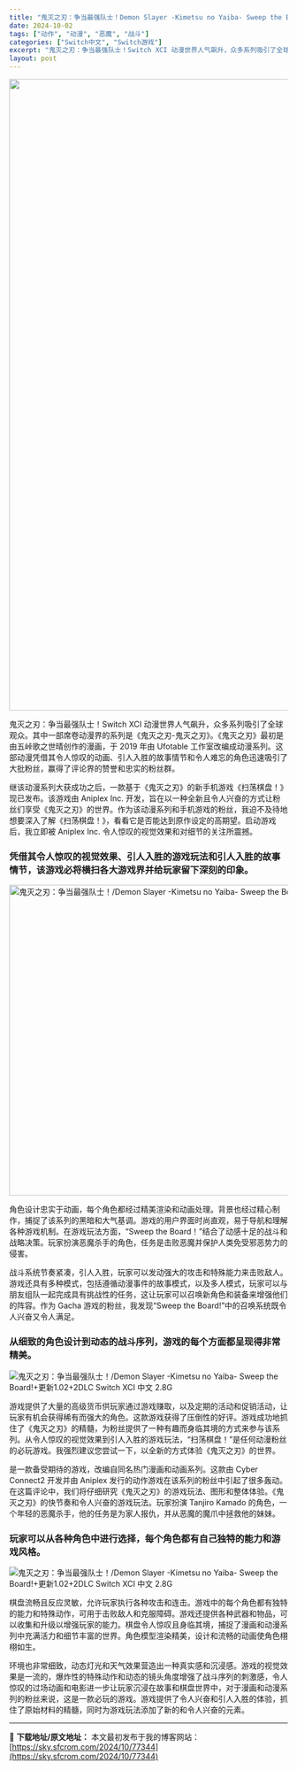 ```yaml
---
title: "鬼灭之刃：争当最强队士！Demon Slayer -Kimetsu no Yaiba- Sweep the Board!+更新1.13 Switch XCI中文"
date: 2024-10-02
tags: ["动作", "动漫", "恶魔", "战斗"]
categories: ["Switch中文", "Switch游戏"]
excerpt: "鬼灭之刃：争当最强队士！Switch XCI 动漫世界人气飙升，众多系列吸引了全球观众。其中一部席卷动漫界的系列是《鬼灭之刃-鬼灭之刃》。《鬼灭之刃》最初是由五峠歌之世晴创作的漫画，于 2019 年由 Ufotable 工作室改编成动漫系列。这部动漫凭借其令人惊叹的动画、引人入胜的故事情节和令人难忘&hellip;"
layout: post
---
```


<img class="aligncenter size-full wp-image-77345" src="https://sky.sfcrom.com/wp-content/uploads/2024/10/2024100214224281.webp" alt="" width="700" height="1142" />

鬼灭之刃：争当最强队士！Switch XCI 动漫世界人气飙升，众多系列吸引了全球观众。其中一部席卷动漫界的系列是《鬼灭之刃-鬼灭之刃》。《鬼灭之刃》最初是由五峠歌之世晴创作的漫画，于 2019 年由 Ufotable 工作室改编成动漫系列。这部动漫凭借其令人惊叹的动画、引人入胜的故事情节和令人难忘的角色迅速吸引了大批粉丝，赢得了评论界的赞誉和忠实的粉丝群。

<span>继该动漫系列大获成功之后，一款基于《鬼灭之刃》的新手机游戏《扫荡棋盘！》现已发布。该游戏由 Aniplex Inc. 开发，旨在以一种全新且令人兴奋的方式让粉丝们享受《鬼灭之刃》的世界。作为该动漫系列和手机游戏的粉丝，我迫不及待地想要深入了解《扫荡棋盘！》，看看它是否能达到原作设定的高期望。启动游戏后，我立即被 Aniplex Inc. 令人惊叹的视觉效果和对细节的关注所震撼。</span>
<h3><span>凭借其令人惊叹的视觉效果、引人入胜的游戏玩法和引人入胜的故事情节，该游戏必将横扫各大游戏界并给玩家留下深刻的印象。</span></h3>
<img class="aligncenter size-full wp-image-42780 lazy entered loaded" src="https://sky.sfcrom.com/wp-content/uploads/2024/04/20240426135743-97a60.jpeg" alt="鬼灭之刃：争当最强队士！/Demon Slayer -Kimetsu no Yaiba- Sweep the Board!+更新1.02+2DLC Switch XCI 中文 2.8G" width="1000" height="562" data-src="https://sky.sfcrom.com/wp-content/uploads/2024/04/20240426135743-97a60.jpeg" data-ll-status="loaded" />

<span>角色设计忠实于动画，每个角色都经过精美渲染和动画处理。背景也经过精心制作，捕捉了该系列的黑暗和大气基调。游戏的用户界面时尚直观，易于导航和理解各种游戏机制。在游戏玩法方面，“Sweep the Board！”结合了动感十足的战斗和战略决策。玩家扮演恶魔杀手的角色，任务是击败恶魔并保护人类免受邪恶势力的侵害。</span>

<span>战斗系统节奏紧凑，引人入胜，玩家可以发动强大的攻击和特殊能力来击败敌人。游戏还具有多种模式，包括遵循动漫事件的故事模式，以及多人模式，玩家可以与朋友组队一起完成具有挑战性的任务，这让玩家可以召唤新角色和装备来增强他们的阵容。作为 Gacha 游戏的粉丝，我发现“Sweep the Board!”中的召唤系统既令人兴奋又令人满足。</span>
<h3><span>从细致的角色设计到动态的战斗序列，游戏的每个方面都呈现得非常精美。</span></h3>
<img class="lazy entered loaded" src="https://sky.sfcrom.com/wp-content/uploads/2024/04/20240428082218-72324.jpeg" alt="鬼灭之刃：争当最强队士！/Demon Slayer -Kimetsu no Yaiba- Sweep the Board!+更新1.02+2DLC Switch XCI 中文 2.8G" data-src="https://sky.sfcrom.com/wp-content/uploads/2024/04/20240428082218-72324.jpeg" data-ll-status="loaded" />

<span>游戏提供了大量的高级货币供玩家通过游戏赚取，以及定期的活动和促销活动，让玩家有机会获得稀有而强大的角色。这款游戏获得了压倒性的好评。游戏成功地抓住了《鬼灭之刃》的精髓，为粉丝提供了一种有趣而身临其境的方式来参与该系列。从令人惊叹的视觉效果到引人入胜的游戏玩法，“扫荡棋盘！”是任何动漫粉丝的必玩游戏。我强烈建议您尝试一下，以全新的方式体验《鬼灭之刃》的世界。</span>

<span>是一款备受期待的游戏，改编自同名热门漫画和动画系列。这款由 Cyber​​Connect2 开发并由 Aniplex 发行的动作游戏在该系列的粉丝中引起了很多轰动。在这篇评论中，我们将仔细研究《鬼灭之刃》的游戏玩法、图形和整体体验。《鬼灭之刃》的快节奏和令人兴奋的游戏玩法。玩家扮演 Tanjiro Kamado 的角色，一个年轻的恶魔杀手，他的任务是为家人报仇，并从恶魔的魔爪中拯救他的妹妹。</span>
<h3><span>玩家可以从各种角色中进行选择，每个角色都有自己独特的能力和游戏风格。</span></h3>
<img class="lazy entered loaded" src="https://sky.sfcrom.com/wp-content/uploads/2024/04/20240428082222-a5b8a.jpeg" alt="鬼灭之刃：争当最强队士！/Demon Slayer -Kimetsu no Yaiba- Sweep the Board!+更新1.02+2DLC Switch XCI 中文 2.8G" data-src="https://sky.sfcrom.com/wp-content/uploads/2024/04/20240428082222-a5b8a.jpeg" data-ll-status="loaded" />

<span>棋盘流畅且反应灵敏，允许玩家执行各种攻击和连击。游戏中的每个角色都有独特的能力和特殊动作，可用于击败敌人和克服障碍。游戏还提供各种武器和物品，可以收集和升级以增强玩家的能力。棋盘令人惊叹且身临其境，捕捉了漫画和动漫系列中充满活力和细节丰富的世界。角色模型渲染精美，设计和流畅的动画使角色栩栩如生。</span>

环境也非常细致，动态灯光和天气效果营造出一种真实感和沉浸感。游戏的视觉效果是一流的，爆炸性的特殊动作和动态的镜头角度增强了战斗序列的刺激感，令人惊叹的过场动画和电影进一步让玩家沉浸在故事和棋盘世界中，对于漫画和动漫系列的粉丝来说，这是一款必玩的游戏。游戏提供了令人兴奋和引人入胜的体验，抓住了原始材料的精髓，同时为游戏玩法添加了新的和令人兴奋的元素。

---
📖 **下载地址/原文地址：** 本文最初发布于我的博客网站：[https://sky.sfcrom.com/2024/10/77344](https://sky.sfcrom.com/2024/10/77344)
